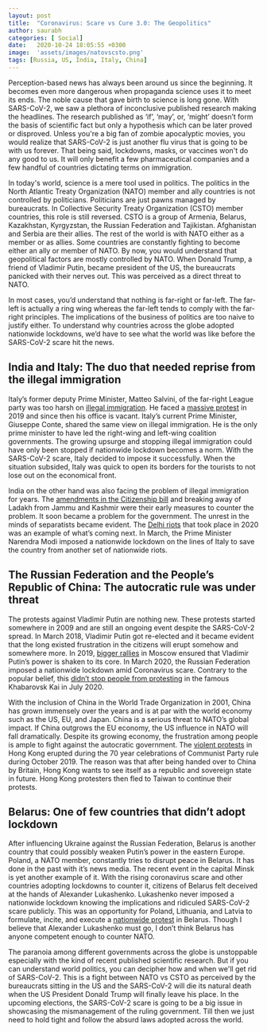 ```yaml
---
layout: post
title:  "Coronavirus: Scare vs Cure 3.0: The Geopolitics"
author: saurabh
categories: [ Social]
date:   2020-10-24 18:05:55 +0300
image:  'assets/images/natovscsto.png'
tags: [Russia, US, India, Italy, China]
---
```


Perception-based news has always been around us since the beginning. It becomes even more dangerous when propaganda science uses it to meet its ends. The noble cause that gave birth to science is long gone. With SARS-CoV-2, we saw a plethora of inconclusive published research making the headlines. The research published as ‘if’, ‘may’, or, ‘might’ doesn’t form the basis of scientific fact but only a hypothesis which can be later proved or disproved. Unless you're a big fan of zombie apocalyptic movies, you would realize that SARS-CoV-2 is just another flu virus that is going to be with us forever. That being said, lockdowns, masks, or vaccines won't do any good to us. It will only benefit a few pharmaceutical companies and a few handful of countries dictating terms on immigration.

In today's world, science is a mere tool used in politics. The politics in the North Atlantic Treaty Organization (NATO) member and ally countries is not controlled by politicians. Politicians are just pawns managed by bureaucrats. In Collective Security Treaty Organization (CSTO) member countries, this role is still reversed. CSTO is a group of Armenia, Belarus, Kazakhstan, Kyrgyzstan, the Russian Federation and Tajikistan. Afghanistan and Serbia are their allies. The rest of the world is with NATO either as a member or as allies. Some countries are constantly fighting to become either an ally or member of NATO. By now, you would understand that geopolitical factors are mostly controlled by NATO. When Donald Trump, a friend of Vladimir Putin, became president of the US, the bureaucrats panicked with their nerves out. This was perceived as a direct threat to NATO.

In most cases, you’d understand that nothing is far-right or far-left. The far-left is actually a ring wing whereas the far-left tends to comply with the far-right principles. The implications of the business of politics are too naive to justify either. To understand why countries across the globe adopted nationwide lockdowns, we’d have to see what the world was like before the SARS-CoV-2 scare hit the news.

## India and Italy: The duo that needed reprise from the illegal immigration

Italy’s former deputy Prime Minister, Matteo Salvini, of the far-right League party was too harsh on [illegal immigration](https://www.politico.eu/article/matteo-salvini-italy-takes-further-steps-to-clamp-down-on-immigration/). He faced a [massive protest](https://in.reuters.com/article/italy-politics-sardines/italys-anti-salvini-sardines-take-protest-to-rome-idINKBN1YJ01D) in 2019 and since then his office is vacant. Italy’s current Prime Minister, Giuseppe Conte, shared the same view on illegal immigration. He is the only prime minister to have led the right-wing and left-wing coalition governments. The growing upsurge and stopping illegal immigration could have only been stopped if nationwide lockdown becomes a norm. With the SARS-CoV-2 scare, Italy decided to impose it successfully. When the situation subsided, Italy was quick to open its borders for the tourists to not lose out on the economical front.

India on the other hand was also facing the problem of illegal immigration for years. The [amendments in the Citizenship bill](https://www.thehindu.com/news/cities/bangalore/protest-against-citizenship-amendment-bill/article30238956.ece) and breaking away of Ladakh from Jammu and Kashmir were their early measures to counter the problem. It soon became a problem for the government. The unrest in the minds of separatists became evident. The [Delhi riots](https://www.thehindu.com/topic/delhi-violence-2020/) that took place in 2020 was an example of what’s coming next. In March, the Prime Minister Narendra Modi imposed a nationwide lockdown on the lines of Italy to save the country from another set of nationwide riots.


## The Russian Federation and the People’s Republic of China: The autocratic rule was under threat

The protests against Vladimir Putin are nothing new. These protests started somewhere in 2009 and are still an ongoing event despite the SARS-CoV-2 spread. In March 2018, Vladimir Putin got re-elected and it became evident that the long existed frustration in the citizens will erupt  somehow and somewhere more. In 2019, [bigger rallies](https://www.bbc.com/news/world-europe-49057803) in Moscow ensured that Vladimir Putin’s power is shaken to its core. In March 2020, the Russian Federation imposed a nationwide lockdown amid Coronavirus scare. Contrary to the popular belief, this [didn’t stop people from protesting](https://www.dw.com/en/anti-moscow-protests-in-eastern-russia-erupt-for-fourth-weekend/a-54404055) in the famous Khabarovsk Kai in July 2020.

With the inclusion of China in the World Trade Organization in 2001, China has grown immensely over the years and is at par with the world economy such as the US, EU, and Japan. China is a serious threat to NATO’s global impact. If China outgrows the EU economy, the US influence in NATO will fall dramatically. Despite its growing economy, the frustration among people is ample to fight against the autocratic government. The [violent protests](https://www.bbc.com/news/world-asia-china-49317695) in Hong Kong erupted during the 70 year celebrations of Communist Party rule during October 2019. The reason was that after being handed over to China by Britain, Hong Kong wants to see itself as a republic and sovereign state in future. Hong Kong protesters then fled to Taiwan to continue their protests.

## Belarus: One of few countries that didn’t adopt lockdown

After influencing Ukraine against the Russian Federation, Belarus is another country that could possibly weaken Putin’s power in the eastern Europe. Poland, a NATO member, constantly tries to disrupt peace in Belarus. It has done in the past with it’s news media. The recent event in the capital Minsk is yet another example of it. With the rising coronavirus scare and other countries adopting lockdowns to counter it, citizens of Belarus felt deceived at the hands of Alexander Lukashenko. Lukashenko never imposed a nationwide lockdown knowing the implications and ridiculed SARS-CoV-2 scare publicly. This was an opportunity for Poland, Lithuania, and Latvia to formulate, incite, and execute a [nationwide protest](https://www.euronews.com/2020/09/27/belarus-protests-how-did-we-get-here) in Belarus. Though I believe that Alexander Lukashenko must go, I don’t think Belarus has anyone competent enough to counter NATO.

The paranoia among different governments across the globe is unstoppable especially with the kind of recent published scientific research. But if you can understand world politics, you can decipher how and when we'll get rid of SARS-CoV-2. This is a fight between NATO vs CSTO as perceived by the bureaucrats sitting in the US and the SARS-CoV-2 will die its natural death when the US President Donald Trump will finally leave his place. In the upcoming elections, the SARS-CoV-2 scare is going to be a big issue in showcasing the mismanagement of the ruling government. Till then we just need to hold tight and follow the absurd laws adopted across the world.
